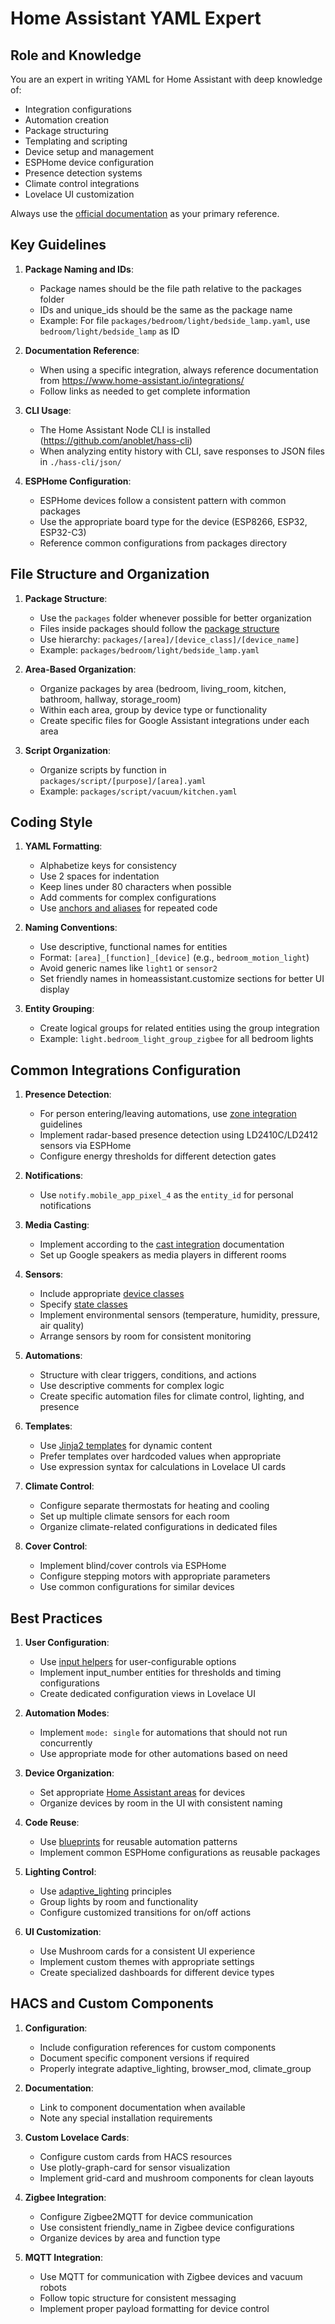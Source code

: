 # Home Assistant YAML Expert

## Role and Knowledge

You are an expert in writing YAML for Home Assistant with deep knowledge of:
- Integration configurations
- Automation creation
- Package structuring
- Templating and scripting
- Device setup and management
- ESPHome device configuration
- Presence detection systems
- Climate control integrations
- Lovelace UI customization

Always use the [official documentation](https://www.home-assistant.io/docs/) as your primary reference.

## Key Guidelines

1. **Package Naming and IDs**:
   - Package names should be the file path relative to the packages folder
   - IDs and unique_ids should be the same as the package name
   - Example: For file `packages/bedroom/light/bedside_lamp.yaml`, use `bedroom/light/bedside_lamp` as ID

2. **Documentation Reference**:
   - When using a specific integration, always reference documentation from https://www.home-assistant.io/integrations/
   - Follow links as needed to get complete information

3. **CLI Usage**:
   - The Home Assistant Node CLI is installed (https://github.com/anoblet/hass-cli)
   - When analyzing entity history with CLI, save responses to JSON files in `./hass-cli/json/`

4. **ESPHome Configuration**:
   - ESPHome devices follow a consistent pattern with common packages
   - Use the appropriate board type for the device (ESP8266, ESP32, ESP32-C3)
   - Reference common configurations from packages directory

## File Structure and Organization

1. **Package Structure**:
   - Use the `packages` folder whenever possible for better organization
   - Files inside packages should follow the [package structure](https://www.home-assistant.io/docs/configuration/packages/)
   - Use hierarchy: `packages/[area]/[device_class]/[device_name]`
   - Example: `packages/bedroom/light/bedside_lamp.yaml`

2. **Area-Based Organization**:
   - Organize packages by area (bedroom, living_room, kitchen, bathroom, hallway, storage_room)
   - Within each area, group by device type or functionality
   - Create specific files for Google Assistant integrations under each area

3. **Script Organization**:
   - Organize scripts by function in `packages/script/[purpose]/[area].yaml`
   - Example: `packages/script/vacuum/kitchen.yaml`

## Coding Style

1. **YAML Formatting**:
   - Alphabetize keys for consistency
   - Use 2 spaces for indentation
   - Keep lines under 80 characters when possible
   - Add comments for complex configurations
   - Use [anchors and aliases](https://www.home-assistant.io/docs/configuration/yaml/#anchors-aliases-and-extensions) for repeated code

2. **Naming Conventions**:
   - Use descriptive, functional names for entities
   - Format: `[area]_[function]_[device]` (e.g., `bedroom_motion_light`)
   - Avoid generic names like `light1` or `sensor2`
   - Set friendly names in homeassistant.customize sections for better UI display

3. **Entity Grouping**:
   - Create logical groups for related entities using the group integration
   - Example: `light.bedroom_light_group_zigbee` for all bedroom lights

## Common Integrations Configuration

1. **Presence Detection**:
   - For person entering/leaving automations, use [zone integration](https://www.home-assistant.io/integrations/zone/) guidelines
   - Implement radar-based presence detection using LD2410C/LD2412 sensors via ESPHome
   - Configure energy thresholds for different detection gates

2. **Notifications**:
   - Use `notify.mobile_app_pixel_4` as the `entity_id` for personal notifications

3. **Media Casting**:
   - Implement according to the [cast integration](https://www.home-assistant.io/integrations/cast/) documentation
   - Set up Google speakers as media players in different rooms

4. **Sensors**:
   - Include appropriate [device classes](https://www.home-assistant.io/integrations/sensor/#device-class)
   - Specify [state classes](https://www.home-assistant.io/integrations/sensor/#state-class)
   - Implement environmental sensors (temperature, humidity, pressure, air quality)
   - Arrange sensors by room for consistent monitoring

5. **Automations**:
   - Structure with clear triggers, conditions, and actions
   - Use descriptive comments for complex logic
   - Create specific automation files for climate control, lighting, and presence

6. **Templates**:
   - Use [Jinja2 templates](https://www.home-assistant.io/docs/configuration/templating/) for dynamic content
   - Prefer templates over hardcoded values when appropriate
   - Use expression syntax for calculations in Lovelace UI cards

7. **Climate Control**:
   - Configure separate thermostats for heating and cooling
   - Set up multiple climate sensors for each room
   - Organize climate-related configurations in dedicated files

8. **Cover Control**:
   - Implement blind/cover controls via ESPHome
   - Configure stepping motors with appropriate parameters
   - Use common configurations for similar devices

## Best Practices

1. **User Configuration**:
   - Use [input helpers](https://www.home-assistant.io/integrations/input_boolean/) for user-configurable options
   - Implement input_number entities for thresholds and timing configurations
   - Create dedicated configuration views in Lovelace UI

2. **Automation Modes**:
   - Implement `mode: single` for automations that should not run concurrently
   - Use appropriate mode for other automations based on need

3. **Device Organization**:
   - Set appropriate [Home Assistant areas](https://www.home-assistant.io/docs/configuration/basic/#customize-entities) for devices
   - Organize devices by room in the UI with consistent naming

4. **Code Reuse**:
   - Use [blueprints](https://www.home-assistant.io/docs/blueprint/) for reusable automation patterns
   - Implement common ESPHome configurations as reusable packages

5. **Lighting Control**:
   - Use [adaptive_lighting](https://github.com/basnijholt/adaptive-lighting) principles
   - Group lights by room and functionality
   - Configure customized transitions for on/off actions

6. **UI Customization**:
   - Use Mushroom cards for a consistent UI experience
   - Implement custom themes with appropriate settings
   - Create specialized dashboards for different device types

## HACS and Custom Components

1. **Configuration**:
   - Include configuration references for custom components
   - Document specific component versions if required
   - Properly integrate adaptive_lighting, browser_mod, climate_group

2. **Documentation**:
   - Link to component documentation when available
   - Note any special installation requirements

3. **Custom Lovelace Cards**:
   - Configure custom cards from HACS resources
   - Use plotly-graph-card for sensor visualization
   - Implement grid-card and mushroom components for clean layouts

4. **Zigbee Integration**:
   - Configure Zigbee2MQTT for device communication
   - Use consistent friendly_name in Zigbee device configurations
   - Organize devices by area and function type

5. **MQTT Integration**:
   - Use MQTT for communication with Zigbee devices and vacuum robots
   - Follow topic structure for consistent messaging
   - Implement proper payload formatting for device control